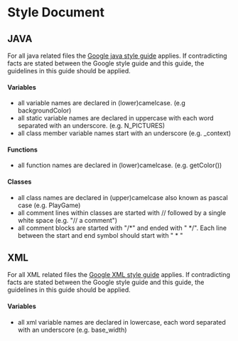 Style Document
=================

## JAVA

For all java related files the [Google java style guide](https://google-styleguide.googlecode.com/svn/trunk/javaguide.html)
applies. If contradicting facts are stated between the Google style guide and this guide, the guidelines in
this guide should be applied.

#### Variables
- all variable names are declared in (lower)camelcase. (e.g backgroundColor)
- all static variable names are declared in uppercase with each word separated with an underscore. (e.g. N_PICTURES)
- all class member variable names start with an underscore (e.g. _context)

#### Functions
- all function names are declared in (lower)camelcase. (e.g. getColor())

#### Classes
- all class names are declared in (upper)camelcase also known as pascal case (e.g. PlayGame)
- all comment lines within classes are started with // followed by a single white space (e.g. "// a comment")
- all comment blocks are started with "/*" and ended with " */". Each line between the start and end
symbol should start with " * "
 
## XML

For all XML related files the [Google XML style guide](https://google-styleguide.googlecode.com/svn/trunk/xmlstyle.html)
applies. If contradicting facts are stated between the Google style guide and this guide, the guidelines in
this guide should be applied.

#### Variables
- all xml variable names are declared in lowercase, each word separated with an underscore (e.g. base_width)
